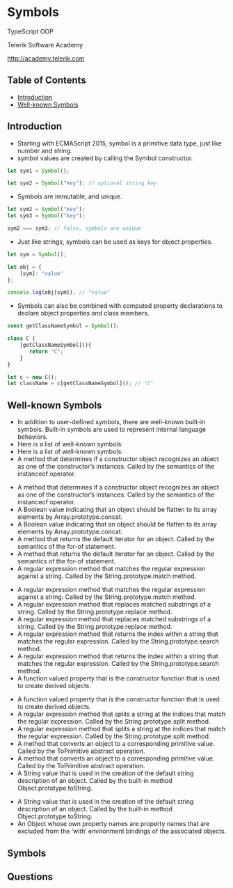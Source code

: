 <!-- section start -->
<!-- attr: { id:'', class:'slide-title', showInPresentation:true, hasScriptWrapper:true } -->
# Symbols
<article class="signature">
	<p class="signature-course">TypeScript OOP</p>
	<p class="signature-initiative">Telerik Software Academy</p>
	<a href="http://academy.telerik.com" class="signature-link">http://academy.telerik.com</a>
</div>


<!-- attr: { showInPresentation:true, hasScriptWrapper:true } -->
# Table of Contents
- [Introduction](#introduction)
- [Well-known Symbols](#well-known-symbols)






<!-- section start -->
<!-- attr: { id:'introduction', class:'slide-section', showInPresentation:true, hasScriptWrapper:true } -->
<!-- # Introduction -->


<!-- attr: { showInPresentation:true, hasScriptWrapper:true } -->
# Introduction
- Starting with ECMAScript 2015, symbol is a primitive data type, just like number and string.
- symbol values are created by calling the Symbol constructor.

```javascript
let sym1 = Symbol();

let sym2 = Symbol("key"); // optional string key

```

- Symbols are immutable, and unique.

```javascript
let sym2 = Symbol("key");
let sym3 = Symbol("key");

sym2 === sym3; // false, symbols are unique

```



<!-- attr: { showInPresentation:true, hasScriptWrapper:true } -->
<!-- # Introduction -->
- Just like strings, symbols can be used as keys for object properties.

```javascript
let sym = Symbol();

let obj = {
    [sym]: "value"
};

console.log(obj[sym]); // "value"

```

- Symbols can also be combined with computed property declarations to declare object properties and class members.

```javascript
const getClassNameSymbol = Symbol();

class C {
    [getClassNameSymbol](){
       return "C";
    }
}

let c = new C();
let className = c[getClassNameSymbol](); // "C"

```





<!-- section start -->
<!-- attr: { id:'well-known-symbols', class:'slide-section', showInPresentation:true, hasScriptWrapper:true } -->
<!-- # Well-known Symbols -->


<!-- attr: { showInPresentation:true, hasScriptWrapper:true } -->
# Well-known Symbols
- In addition to user-defined symbols, there are well-known built-in symbols. Built-in symbols are used to represent internal language behaviors.
- Here is a list of well-known symbols:
- Here is a list of well-known symbols:
- A method that determines if a constructor object recognizes an object as one of the constructor’s instances. Called by the semantics of the instanceof operator.


<!-- attr: { showInPresentation:true, hasScriptWrapper:true } -->
<!-- # Well-known Symbols -->
- A method that determines if a constructor object recognizes an object as one of the constructor’s instances. Called by the semantics of the instanceof operator.
- A Boolean value indicating that an object should be flatten to its array elements by Array.prototype.concat.
- A Boolean value indicating that an object should be flatten to its array elements by Array.prototype.concat.
- A method that returns the default iterator for an object. Called by the semantics of the for-of statement.
- A method that returns the default iterator for an object. Called by the semantics of the for-of statement.
- A regular expression method that matches the regular expression against a string. Called by the String.prototype.match method.


<!-- attr: { showInPresentation:true, hasScriptWrapper:true } -->
<!-- # Well-known Symbols -->
- A regular expression method that matches the regular expression against a string. Called by the String.prototype.match method.
- A regular expression method that replaces matched substrings of a string. Called by the String.prototype.replace method.
- A regular expression method that replaces matched substrings of a string. Called by the String.prototype.replace method.
- A regular expression method that returns the index within a string that matches the regular expression. Called by the String.prototype.search method.
- A regular expression method that returns the index within a string that matches the regular expression. Called by the String.prototype.search method.
- A function valued property that is the constructor function that is used to create derived objects.


<!-- attr: { showInPresentation:true, hasScriptWrapper:true } -->
<!-- # Well-known Symbols -->
- A function valued property that is the constructor function that is used to create derived objects.
- A regular expression method that splits a string at the indices that match the regular expression. Called by the String.prototype.split method.
- A regular expression method that splits a string at the indices that match the regular expression. Called by the String.prototype.split method.
- A method that converts an object to a corresponding primitive value. Called by the ToPrimitive abstract operation.
- A method that converts an object to a corresponding primitive value. Called by the ToPrimitive abstract operation.
- A String value that is used in the creation of the default string description of an object. Called by the built-in method Object.prototype.toString.


<!-- attr: { showInPresentation:true, hasScriptWrapper:true } -->
<!-- # Well-known Symbols -->
- A String value that is used in the creation of the default string description of an object. Called by the built-in method Object.prototype.toString.
- An Object whose own property names are property names that are excluded from the ‘with’ environment bindings of the associated objects.




<!-- section start -->
<!-- attr: { id:'', class:'slide-questions', showInPresentation:true, hasScriptWrapper:true } -->
# Symbols
## Questions




